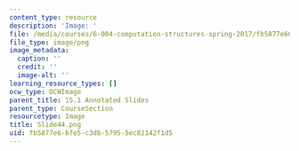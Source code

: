 ```yaml
---
content_type: resource
description: 'Image: '
file: /media/courses/6-004-computation-structures-spring-2017/fb5877e66fe5c3db57955ec82142f1d5_Slide44.png
file_type: image/png
image_metadata:
  caption: ''
  credit: ''
  image-alt: ''
learning_resource_types: []
ocw_type: OCWImage
parent_title: 15.1 Annotated Slides
parent_type: CourseSection
resourcetype: Image
title: Slide44.png
uid: fb5877e6-6fe5-c3db-5795-5ec82142f1d5
---
```

